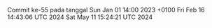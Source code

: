 Commit ke-55 pada tanggal Sun Jan 01 14:00 2023 +0100
Fri Feb 16 14:43:06 UTC 2024
Sat May 11 15:24:21 UTC 2024
